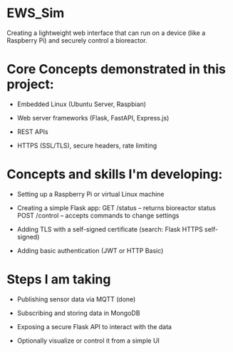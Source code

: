 # EWS_Sim
Creating a lightweight web interface that can run on a device (like a Raspberry Pi) and securely control a bioreactor.

# Core Concepts demonstrated in this project:
- Embedded Linux (Ubuntu Server, Raspbian)

- Web server frameworks (Flask, FastAPI, Express.js)

- REST APIs

- HTTPS (SSL/TLS), secure headers, rate limiting

# Concepts and skills I'm developing:
- Setting up a Raspberry Pi or virtual Linux machine

- Creating a simple Flask app:
  GET /status – returns bioreactor status
  POST /control – accepts commands to change settings

- Adding TLS with a self-signed certificate (search: Flask HTTPS self-signed)

- Adding basic authentication (JWT or HTTP Basic)

# Steps I am taking
- Publishing sensor data via MQTT (done)

- Subscribing and storing data in MongoDB

- Exposing a secure Flask API to interact with the data

- Optionally visualize or control it from a simple UI
